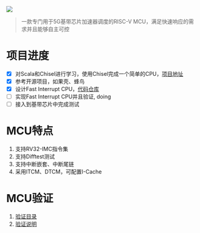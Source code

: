 <!-- ![5StagePipeline-with-Hazard-Control](./pictures/5-Stage-Pipeline-with-Hazard-Control.svg) -->
![](https://s2.loli.net/2023/11/17/oQ6JimbasRgplHC.png)

> 一款专门用于5G基带芯片加速器调度的RISC-V MCU，满足快速响应的需求并且能够自主可控

# 项目进度

- [x] 对Scala和Chisel进行学习，使用Chisel完成一个简单的CPU，[项目地址](/ScalaAndChisel)
- [x] 参考开源项目，如果壳、蜂鸟
- [x] 设计Fast Interrupt CPU，[代码仓库](./src/rtl/)
- [ ] 实现Fast Interrupt CPU并且验证, doing
- [ ] 接入到基带芯片中完成测试

# MCU特点

1. 支持RV32-IMC指令集
2. 支持Difftest测试
3. 支持中断嵌套、中断尾链
4. 采用ITCM、DTCM，可配置I-Cache

# MCU验证
1. [验证目录](src/verification/)
2. [验证说明](src/verification/README.md)

